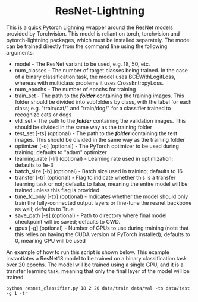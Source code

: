 <h1><center>ResNet-Lightning</center></h1> 
This is a quick Pytorch Lighning wrapper around the ResNet models provided by Torchvision. This model is reliant on torch, torchvision and pytorch-lightning packages, which must be installed separately. The model can be trained directly from the command line using the following arguments:

* model - The ResNet variant to be used, e.g. 18, 50, etc.
* num_classes - The number of target classes being trained. In the case of a binary classification task, the model uses BCEWithLogitLoss, whereas with multiclass problems it uses CrossEntropyLoss.
* num_epochs - The number of epochs for training
* train_set - The path to the ***folder*** containing the training images. This folder should be divided into subfolders by class, with the label for each class; e.g. "train/cat/" and "train/dog/" for a classifier trained to recognize cats or dogs
* vld_set - The path to the ***folder*** containing the validation images. This should be divided in the same way as the training folder
* test_set [-ts] (optional) - The path to the ***folder*** containing the test images. This should be divided in the same way as the training folder
* optimizer [-o] (optional) - The PyTorch optimizer to be used during training; defaults to "adam" optimizer
* learning_rate [-lr] (optional) - Learning rate used in optimization; defaults to 1e-3
* batch_size [-b] (optional) - Batch size used in training; defaults to 16
* transfer [-tr] (optional) - Flag to indicate whether this is a transfer learning task or not; defaults to false, meaning the entire model will be trained unless this flag is provided
* tune_fc_only [-to] (optional) - Indicates whether the model should only train the fully-connected output layers or fine-tune the resnet backbone as well; defaults to True
* save_path [-s] (optional) - Path to directory where final model checkpoint will be saved; defaults to CWD.
* gpus [-g] (optional) - Number of GPUs to use during training (note that this relies on having the CUDA version of PyTorch installed); defaults to 0, meaning CPU will be used

An example of how to run this script is shown below. This example instantiates a ResNet18 model to be trained on a binary classification task over 20 epochs. The model will be trained using a single GPU, and it is a transfer learning task, meaning that only the final layer of the model will be trained.
```
python resnet_classifier.py 18 2 20 data/train data/val -ts data/test -g 1 -tr
```
